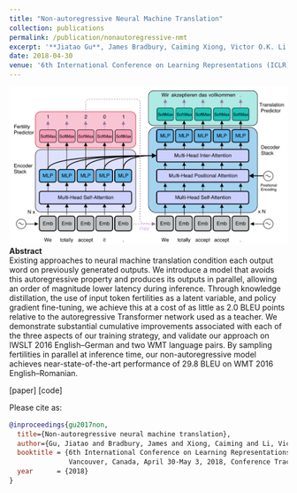```yaml
---
title: "Non-autoregressive Neural Machine Translation"
collection: publications
permalink: /publication/nonautoregressive-nmt
excerpt: '**Jiatao Gu**, James Bradbury, Caiming Xiong, Victor O.K. Li and Richard Socher'
date: 2018-04-30
venue: '6th International Conference on Learning Representations (ICLR)'
---
```


![png](/images/nat.png)<br>
**Abstract** <br>
Existing approaches to neural machine translation condition each output word on previously generated outputs. We introduce a model that avoids this autoregressive property and produces its outputs in parallel, allowing an order of magnitude lower latency during inference. Through knowledge distillation, the use of input token fertilities as a latent variable, and policy gradient fine-tuning, we achieve this at a cost of as little as 2.0 BLEU points relative to the autoregressive Transformer network used as a teacher. We demonstrate substantial cumulative improvements associated with each of the three aspects of our training strategy, and validate our approach on IWSLT 2016 English–German and two WMT language pairs. By sampling fertilities in parallel at inference time, our non-autoregressive model achieves near-state-of-the-art performance of 29.8 BLEU on WMT 2016 English–Romanian.

[paper] [code]


Please cite as:
```bibtex
@inproceedings{gu2017non,
  title={Non-autoregressive neural machine translation},
  author={Gu, Jiatao and Bradbury, James and Xiong, Caiming and Li, Victor O.K. and Socher, Richard},
  booktitle = {6th International Conference on Learning Representations, {ICLR} 2018,
               Vancouver, Canada, April 30-May 3, 2018, Conference Track Proceedings},
  year      = {2018}
}
```